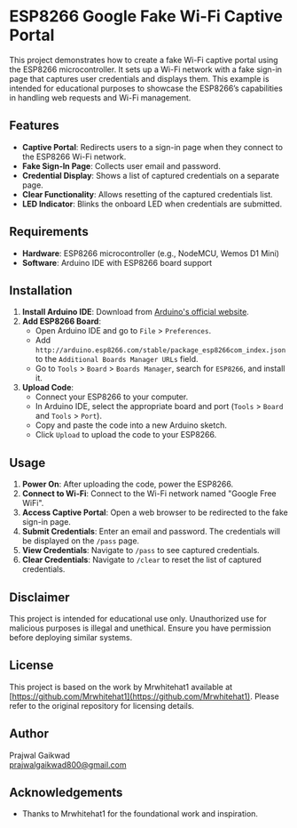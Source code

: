 # ESP8266 Google Fake Wi-Fi Captive Portal

This project demonstrates how to create a fake Wi-Fi captive portal using the ESP8266 microcontroller. It sets up a Wi-Fi network with a fake sign-in page that captures user credentials and displays them. This example is intended for educational purposes to showcase the ESP8266’s capabilities in handling web requests and Wi-Fi management.

## Features

- **Captive Portal**: Redirects users to a sign-in page when they connect to the ESP8266 Wi-Fi network.
- **Fake Sign-In Page**: Collects user email and password.
- **Credential Display**: Shows a list of captured credentials on a separate page.
- **Clear Functionality**: Allows resetting of the captured credentials list.
- **LED Indicator**: Blinks the onboard LED when credentials are submitted.

## Requirements

- **Hardware**: ESP8266 microcontroller (e.g., NodeMCU, Wemos D1 Mini)
- **Software**: Arduino IDE with ESP8266 board support

## Installation

1. **Install Arduino IDE**: Download from [Arduino's official website](https://www.arduino.cc/en/software).
2. **Add ESP8266 Board**:
   - Open Arduino IDE and go to `File` > `Preferences`.
   - Add `http://arduino.esp8266.com/stable/package_esp8266com_index.json` to the `Additional Boards Manager URLs` field.
   - Go to `Tools` > `Board` > `Boards Manager`, search for `ESP8266`, and install it.
3. **Upload Code**:
   - Connect your ESP8266 to your computer.
   - In Arduino IDE, select the appropriate board and port (`Tools` > `Board` and `Tools` > `Port`).
   - Copy and paste the code into a new Arduino sketch.
   - Click `Upload` to upload the code to your ESP8266.

## Usage

1. **Power On**: After uploading the code, power the ESP8266.
2. **Connect to Wi-Fi**: Connect to the Wi-Fi network named "Google Free WiFi".
3. **Access Captive Portal**: Open a web browser to be redirected to the fake sign-in page.
4. **Submit Credentials**: Enter an email and password. The credentials will be displayed on the `/pass` page.
5. **View Credentials**: Navigate to `/pass` to see captured credentials.
6. **Clear Credentials**: Navigate to `/clear` to reset the list of captured credentials.

## Disclaimer

This project is intended for educational use only. Unauthorized use for malicious purposes is illegal and unethical. Ensure you have permission before deploying similar systems.

## License

This project is based on the work by Mrwhitehat1 available at [https://github.com/Mrwhitehat1](https://github.com/Mrwhitehat1). Please refer to the original repository for licensing details.

## Author

Prajwal Gaikwad  
[prajwalgaikwad800@gmail.com](mailto:prajwalgaikwad800@gmail.com)

## Acknowledgements

- Thanks to Mrwhitehat1 for the foundational work and inspiration.
